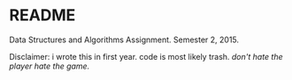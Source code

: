 # README #

Data Structures and Algorithms Assignment.
Semester 2, 2015.  

Disclaimer: i wrote this in first year. code is most likely trash.
             *don't hate the player hate the game.*